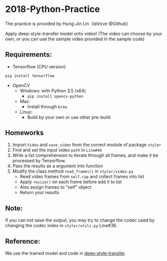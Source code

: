 # 2018-Python-Practice
The practice is provided by Hung-Jin Lin（leVirve @Github）

Apply deep-style-transfer model onto video!
(The video can choose by your own, or you can use the sample video provided in the sample code)

## Requirements:
- Tensorflow (CPU version)
```bash
pip install tensorflow
```
- OpenCV
    - Windows: with Python 3.5 (x64)
        - `pip install opencv-python`
    - Mac:
        - Install through `brew`
    - Linux:
        - Build by your own or use other pre-build

## Homeworks
1. Import `Video` and `save_video` from the correct module of package `styler`
2. Find and set the input video `path` in `Line#44`
3. Write a list comprehension to iterate through all frames, and make it be processed by Tensorflow.
4. Pass the results as a argument into function
5. Modify the class method `read_frames()` in `styler/video.py`
    - Read video frames from `self.cap` and collect frames into list
    - Apply `resize()` on each frame before add it to list
    - Also assign frames to "self" object
    - Return your results

## Note:
If you can not save the output, you may try to change the codec used by changing the codec index in `styler/utils.py` Line#36.


## Reference:
We use the trained model and code in [deep-style-transfer](https://github.com/albertlai/deep-style-transfer).
